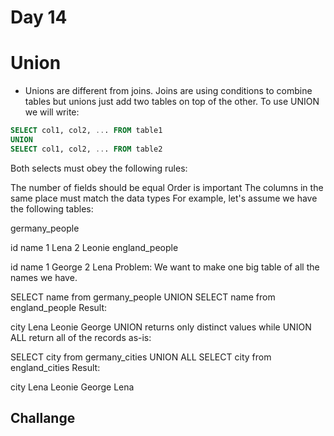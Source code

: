 # Day 14

# Union

- Unions are different from joins. Joins are using conditions to combine tables but unions just add two tables on top of the other. To use UNION we will write:
```sql
SELECT col1, col2, ... FROM table1
UNION
SELECT col1, col2, ... FROM table2
```
Both selects must obey the following rules:

The number of fields should be equal
Order is important
The columns in the same place must match the data types
For example, let's assume we have the following tables:

germany_people

id	name
1	Lena
2	Leonie
england_people

id	name
1	George
2	Lena
Problem: We want to make one big table of all the names we have.

SELECT name from germany_people
UNION
SELECT name from england_people
Result:

city
Lena
Leonie
George
UNION returns only distinct values while UNION ALL return all of the records as-is:

SELECT city from germany_cities
UNION ALL
SELECT city from england_cities
Result:

city
Lena
Leonie
George
Lena

## Challange
